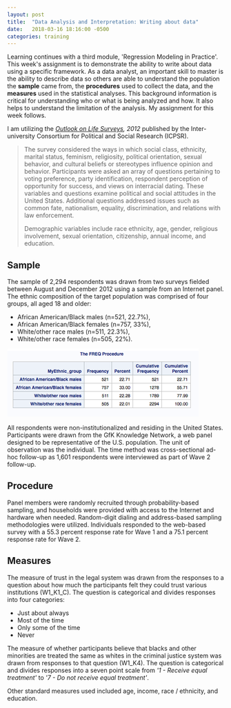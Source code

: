 ```yaml
---
layout: post
title:  "Data Analysis and Interpretation: Writing about data"
date:   2018-03-16 18:16:00 -0500
categories: training
---
```


Learning continues with a third module, 'Regression Modeling in Practice'. This week's assignment is to demonstrate the ability to write about data using a specific framework. As a data analyst, an important skill to master is the ability to describe data so others are able to understand the population the **sample** came from, the **procedures** used to collect the data, and the **measures** used in the statistical analyses. This background information is critical for understanding who or what is being analyzed and how. It also helps to understand the limitation of the analysis. My assignment for this week follows.

I am utilizing the _[Outlook on Life Surveys](https://www.icpsr.umich.edu/icpsrweb/ICPSR/studies/35348), 2012_ published by the Inter-university Consortium for Political and Social Research (ICPSR). 

> The survey considered the ways in which social class, ethnicity, marital status, feminism, religiosity, political orientation, sexual behavior, and cultural beliefs or stereotypes influence opinion and behavior. Participants were asked an array of questions pertaining to voting preference, party identification, respondent perception of opportunity for success, and views on interracial dating. These variables and questions examine political and social attitudes in the United States. Additional questions addressed issues such as common fate, nationalism, equality, discrimination, and relations with law enforcement. 
> 
> Demographic variables include race ethnicity, age, gender, religious involvement, sexual orientation, citizenship, annual income, and education.

## Sample

The sample of 2,294 respondents was drawn from two surveys fielded between August and December 2012 using a sample from an Internet panel. The ethnic composition of the target population was comprised of four groups, all aged 18 and older:

- African American/Black males (n=521, 22.7%), 
- African American/Black females (n=757, 33%), 
- White/other race males (n=511, 22.3%), 
- White/other race females (n=505, 22%).

![SAS Output - Ethnicity/Race Frequency Table](/img/2018-03-17-Ethnicity-Freq-Table.png)

All respondents were non-institutionalized and residing in the United States. Participants were drawn from the GfK Knowledge Network, a web panel designed to be representative of the U.S. population. The unit of observation was the individual. The time method was cross-sectional ad-hoc follow-up as 1,601 respondents were interviewed as part of Wave 2 follow-up.

## Procedure

Panel members were randomly recruited through probability-based sampling, and households were provided with access to the Internet and hardware when needed. Random-digit dialing and address-based sampling methodologies were utilized. Individuals responded to the web-based survey with a 55.3 percent response rate for Wave 1 and a 75.1 percent response rate for Wave 2.

## Measures

The measure of trust in the legal system was drawn from the responses to a question about how much the participants felt they could trust various institutions (W1_K1_C). The question is categorical and divides responses into four categories:

- Just about always
- Most of the time
- Only some of the time
- Never

The measure of whether participants believe that blacks and other minorities are treated the same as whites in the criminal justice system was drawn from responses to that question (W1\_K4). The question is categorical and divides responses into a seven point scale from _'1 - Receive equal treatment'_ to _'7 - Do not receive equal treatment'_.

Other standard measures used included age, income, race / ethnicity, and education.
